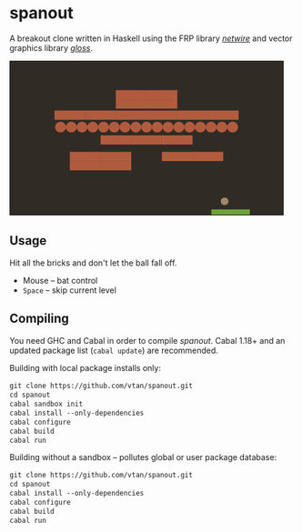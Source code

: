 # spanout

A breakout clone written in Haskell using the FRP library
[*netwire*](http://hackage.haskell.org/package/netwire) and vector graphics library
[*gloss*](https://hackage.haskell.org/package/gloss).

![Screenshot](screenshot.png?raw=true)

## Usage

Hit all the bricks and don't let the ball fall off.

* Mouse – bat control
* `Space` – skip current level

## Compiling

You need GHC and Cabal in order to compile *spanout*.
Cabal 1.18+ and an updated package list (`cabal update`) are recommended.

Building with local package installs only:
~~~
git clone https://github.com/vtan/spanout.git
cd spanout
cabal sandbox init
cabal install --only-dependencies
cabal configure
cabal build
cabal run
~~~

Building without a sandbox – pollutes global or user package database:
~~~
git clone https://github.com/vtan/spanout.git
cd spanout
cabal install --only-dependencies
cabal configure
cabal build
cabal run
~~~
